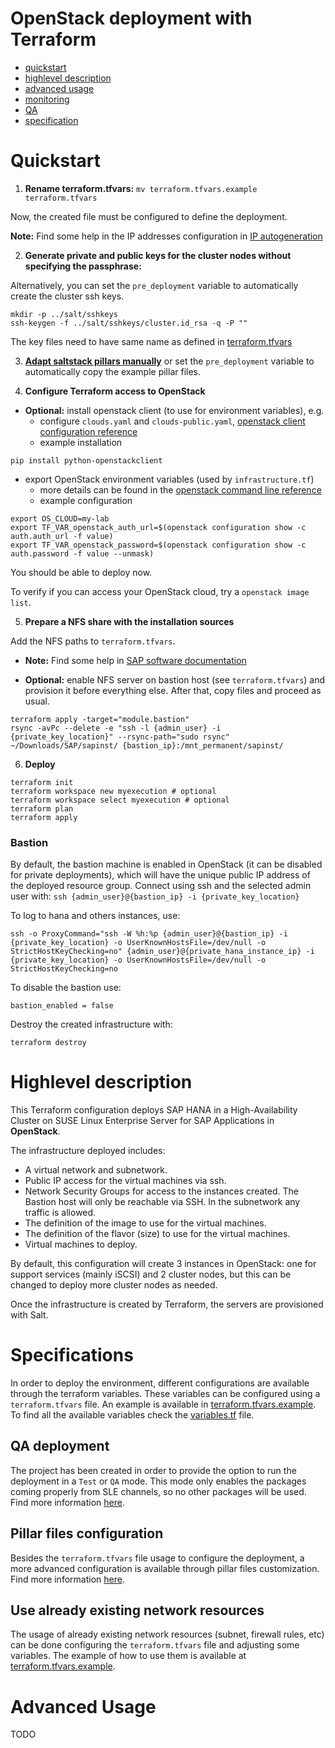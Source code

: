 # OpenStack deployment with Terraform

- [quickstart](#quickstart)
- [highlevel description](#highlevel-description)
- [advanced usage](#advanced-usage)
- [monitoring](../doc/monitoring.md)
- [QA](../doc/qa.md)
- [specification](#specification)

# Quickstart

1) **Rename terraform.tfvars:** `mv terraform.tfvars.example terraform.tfvars`

Now, the created file must be configured to define the deployment.

**Note:** Find some help in the IP addresses configuration in [IP autogeneration](../doc/ip_autogeneration.md#OpenStack)

2) **Generate private and public keys for the cluster nodes without specifying the passphrase:**

Alternatively, you can set the `pre_deployment` variable to automatically create the cluster ssh keys.
```
mkdir -p ../salt/sshkeys
ssh-keygen -f ../salt/sshkeys/cluster.id_rsa -q -P ""
```
The key files need to have same name as defined in [terraform.tfvars](terraform.tfvars.example)

3) **[Adapt saltstack pillars manually](../pillar_examples/)** or set the `pre_deployment` variable to automatically copy the example pillar files.

4) **Configure Terraform access to OpenStack**

- **Optional:** install openstack client (to use for environment variables), e.g.
  - configure `clouds.yaml` and `clouds-public.yaml`, [openstack client configuration reference](https://docs.openstack.org/python-openstackclient/latest/configuration/index.html#configuration-files)
  - example installation
```
pip install python-openstackclient
```

- export OpenStack environment variables (used by `infrastructure.tf`)
  - more details can be found in the [openstack command line reference](https://docs.openstack.org/python-openstackclient/latest/cli/man/openstack.html#environment-variables)
  - example configuration
```
export OS_CLOUD=my-lab
export TF_VAR_openstack_auth_url=$(openstack configuration show -c auth.auth_url -f value)
export TF_VAR_openstack_password=$(openstack configuration show -c auth.password -f value --unmask)
```

You should be able to deploy now.

To verify if you can access your OpenStack cloud, try a `openstack image list`.

5) **Prepare a NFS share with the installation sources**

Add the NFS paths to `terraform.tfvars`.

- **Note:** Find some help in [SAP software documentation](../doc/sap_software.md)

- **Optional:** enable NFS server on bastion host (see `terraform.tfvars`) and provision it before everything else. After that, copy files and proceed as usual.
```
terraform apply -target="module.bastion"
rsync -avPc --delete -e "ssh -l {admin_user} -i {private_key_location}" --rsync-path="sudo rsync" ~/Downloads/SAP/sapinst/ {bastion_ip}:/mnt_permanent/sapinst/
```

6) **Deploy**

```
terraform init
terraform workspace new myexecution # optional
terraform workspace select myexecution # optional
terraform plan
terraform apply
```

### Bastion

By default, the bastion machine is enabled in OpenStack (it can be disabled for private deployments), which will have the unique public IP address of the deployed resource group. Connect using ssh and the selected admin user with: ```ssh {admin_user}@{bastion_ip} -i {private_key_location}```

To log to hana and others instances, use:
```
ssh -o ProxyCommand="ssh -W %h:%p {admin_user}@{bastion_ip} -i {private_key_location} -o UserKnownHostsFile=/dev/null -o StrictHostKeyChecking=no" {admin_user}@{private_hana_instance_ip} -i {private_key_location} -o UserKnownHostsFile=/dev/null -o StrictHostKeyChecking=no
```

To disable the bastion use:

```bastion_enabled = false```

Destroy the created infrastructure with:

```
terraform destroy
```

# Highlevel description

This Terraform configuration deploys SAP HANA in a High-Availability Cluster on SUSE Linux Enterprise Server for SAP Applications in **OpenStack**.

The infrastructure deployed includes:

- A virtual network and subnetwork.
- Public IP access for the virtual machines via ssh.
- Network Security Groups for access to the instances created. The Bastion host will only be reachable via SSH. In the subnetwork any traffic is allowed.
- The definition of the image to use for the virtual machines.
- The definition of the flavor (size) to use for the virtual machines.
- Virtual machines to deploy.

By default, this configuration will create 3 instances in OpenStack: one for support services (mainly iSCSI) and 2 cluster nodes, but this can be changed to deploy more cluster nodes as needed.

Once the infrastructure is created by Terraform, the servers are provisioned with Salt.

# Specifications

In order to deploy the environment, different configurations are available through the terraform variables. These variables can be configured using a `terraform.tfvars` file. An example is available in [terraform.tfvars.example](./terraform.tvars.example). To find all the available variables check the [variables.tf](./variables.tf) file.

## QA deployment

The project has been created in order to provide the option to run the deployment in a `Test` or `QA` mode. This mode only enables the packages coming properly from SLE channels, so no other packages will be used. Find more information [here](../doc/qa.md).

## Pillar files configuration

Besides the `terraform.tfvars` file usage to configure the deployment, a more advanced configuration is available through pillar files customization. Find more information [here](../pillar_examples/README.md).

## Use already existing network resources

The usage of already existing network resources (subnet, firewall rules, etc) can be done configuring
the `terraform.tfvars` file and adjusting some variables. The example of how to use them is available
at [terraform.tfvars.example](terraform.tfvars.example).

# Advanced Usage
TODO
